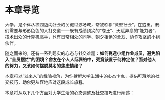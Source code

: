 # 本章导览
大学，是个体从校园迈向社会的关键过渡场域，常被称作“微型社会”。在这里，我们需要与形形色色的人打交道——既有成绩顶尖的“卷王”、天赋异禀的“能力者”、技术出众的计算机高手，也有日常相处的同学、朝夕相伴的舍友、协作攻坚的小组伙伴。

随之而来的，还有一系列现实的心态与社交难题：**如何挑选小组作业成员，避免陷入“全员摆烂”的困境？舍友在个人人际网络中，究竟该置于何种定位？面对他人的努力，又该如何摆脱莫名的焦虑情绪？**

本章将以“过来人”的经验视角，为你拆解大学生活中的心态卡点，提供可落地的社交技巧，助你更从容地应对这段成长旅程。

本章将从以下几个方面对大学生活的心态调整及社交技巧进行阐述：


